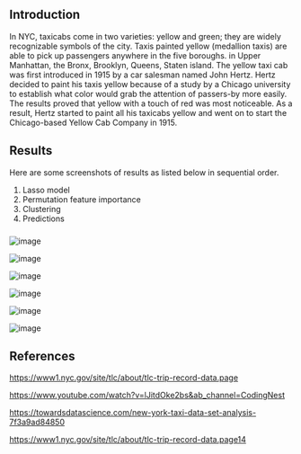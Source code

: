 ## Introduction
In NYC, taxicabs come in two varieties: yellow and green; they are widely recognizable symbols of the city. Taxis painted yellow (medallion taxis) are able to pick up passengers anywhere in the five boroughs. in Upper Manhattan, the Bronx, Brooklyn, Queens, Staten island. The yellow taxi cab was first introduced in 1915 by a car salesman named John Hertz. Hertz decided to paint his taxis yellow because of a study by a Chicago university to establish what color would grab the attention of passers-by more easily. The results proved that yellow with a touch of red was most noticeable. As a result, Hertz started to paint all his taxicabs yellow and went on to start the Chicago-based Yellow Cab Company in 1915. 


## Results
Here are some screenshots of results as listed below in sequential order.
1. Lasso model
2. Permutation feature importance
3. Clustering
4. Predictions
###
![image](https://user-images.githubusercontent.com/80040049/114295941-1e733180-9ac6-11eb-8abd-6c89871fb2b9.png) 

![image](https://user-images.githubusercontent.com/80040049/114295943-229f4f00-9ac6-11eb-9fc8-e01b1e7c0e1e.png)

![image](https://user-images.githubusercontent.com/80040049/114295897-deac4a00-9ac5-11eb-8f68-356cc984c349.png)

![image](https://user-images.githubusercontent.com/80040049/114295951-2a5ef380-9ac6-11eb-889f-a3254026382f.png) 

![image](https://user-images.githubusercontent.com/80040049/114295955-2df27a80-9ac6-11eb-90dd-62d99439eb9c.png) 

![image](https://user-images.githubusercontent.com/80040049/114295959-30ed6b00-9ac6-11eb-8c16-8d463f29acfb.png)

## References

https://www1.nyc.gov/site/tlc/about/tlc-trip-record-data.page 

https://www.youtube.com/watch?v=lJitdOke2bs&ab_channel=CodingNest 

https://towardsdatascience.com/new-york-taxi-data-set-analysis-7f3a9ad84850 

https://www1.nyc.gov/site/tlc/about/tlc-trip-record-data.page14
